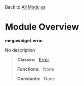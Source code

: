 Back to [All Modules](https://github.com/pyrustic/megawidget/blob/master/docs/modules/README.md#readme)

# Module Overview

**megawidget.error**
 
No description

> **Classes:** &nbsp; [Error](https://github.com/pyrustic/megawidget/blob/master/docs/modules/content/megawidget.error/content/classes/Error.md#class-error)
>
> **Functions:** &nbsp; None
>
> **Constants:** &nbsp; None
